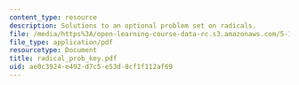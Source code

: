 ```yaml
---
content_type: resource
description: Solutions to an optional problem set on radicals.
file: /media/https%3A/open-learning-course-data-rc.s3.amazonaws.com/5-13-organic-chemistry-ii-fall-2003/ae0c3924e492d7c5e53d8cf1f112af69_radical_prob_key.pdf
file_type: application/pdf
resourcetype: Document
title: radical_prob_key.pdf
uid: ae0c3924-e492-d7c5-e53d-8cf1f112af69
---
```

